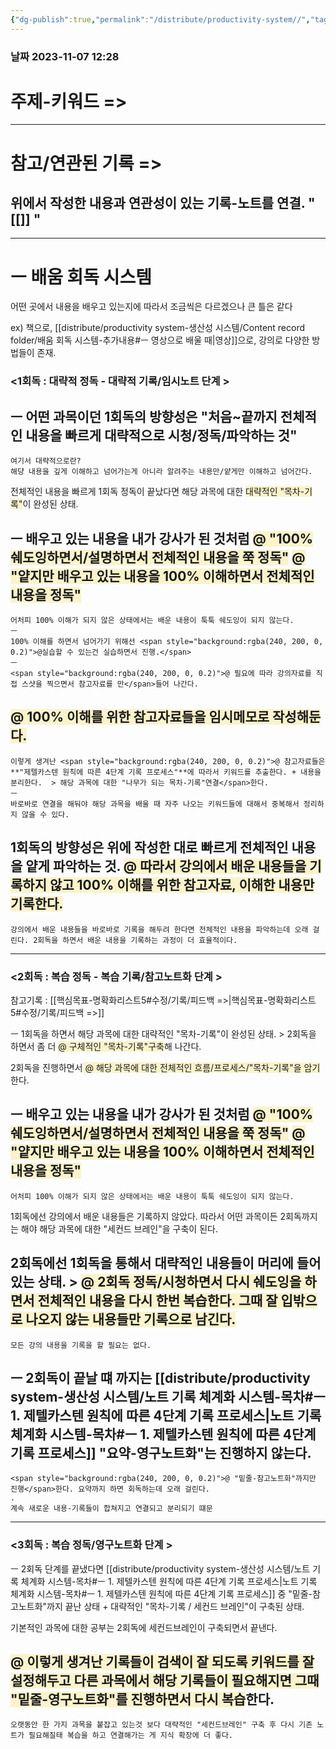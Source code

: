 ```yaml
---
{"dg-publish":true,"permalink":"/distribute/productivity-system//","tags":["생산성/시스템","배포","목차"],"noteIcon":""}
---
```


### 날짜 2023-11-07 12:28

# 주제-키워드 =>


---
# 참고/연관된 기록 =>
위에서 작성한 내용과 연관성이 있는 기록-노트를 연결.
" [[]] "
- 


-------------------------------

# ㅡ 배움 회독 시스템
	
어떤 곳에서 내용을 배우고 있는지에 따라서 조금씩은 다르겠으나 큰 틀은 같다
	
ex) 책으로, [[distribute/productivity system-생산성 시스템/Content record folder/배움 회독 시스템-추가내용#ㅡ 영상으로 배울 때\|영상]]으로, 강의로 다양한 방법들이 존재.


### <1회독 : 대략적 정독 - 대략적 기록/임시노트 단계 > 

ㅡ 어떤 과목이던 1회독의 방향성은 "처음~끝까지 전체적인 내용을 빠르게 대략적으로 시청/정독/파악하는 것"
- 
	여기서 대략적으로란?
	해댱 내용을 깊게 이해하고 넘어가는게 아니라 알려주는 내용만/얕게만 이해하고 넘어간다. 
	
전체적인 내용을 빠르게 1회독 정독이 끝났다면 해당 과목에 대한 <span style="background:rgba(240, 200, 0, 0.2)">대략적인 "목차-기록"</span>이 완성된 상태.


ㅡ 배우고 있는 내용을 내가 강사가 된 것처럼 
<span style="background:rgba(240, 200, 0, 0.2)">@ "100% 쉐도잉하면서/설명하면서 전체적인 내용을 쭉 정독"</span>
<span style="background:rgba(240, 200, 0, 0.2)">@ "얕지만 배우고 있는 내용을 100% 이해하면서 전체적인 내용을 정독"</span>
- 
	어처피 100% 이해가 되지 않은 상태에서는 배운 내용이 툭툭 쉐도잉이 되지 않는다. 
	ㅡ
	100% 이해를 하면서 넘어가기 위해선 <span style="background:rgba(240, 200, 0, 0.2)">@실습할 수 있는건 실습하면서 진행.</span>
	ㅡ
	<span style="background:rgba(240, 200, 0, 0.2)">@ 필요에 따라 강의자료를 직접 스샷을 찍으면서 참고자료를 만</span>들어 나간다.
	
<span style="background:rgba(240, 200, 0, 0.2)">@ 100% 이해를 위한 참고자료들을 임시메모로 작성해둔다.</span>
- 
	이렇게 생겨난 <span style="background:rgba(240, 200, 0, 0.2)">@ 참고자료들은 **"제텔카스텐 원칙에 따른 4단계 기록 프로세스"**에 따라서 키워드를 추출한다. + 내용을 분리한다.  > 해당 과목에 대한 "나무가 되는 목차-기록"연결</span>한다.
	ㅡ
	바로바로 연결을 해둬야 해당 과목을 배울 때 자주 나오는 키워드들에 대해서 중복해서 정리하지 않을 수 있다.
	
1회독의 방향성은 위에 작성한 대로 빠르게 전체적인 내용을 얕게 파악하는 것. <span style="background:rgba(240, 200, 0, 0.2)">@ 따라서 강의에서 배운 내용들을 기록하지 않고 100% 이해를 위한 참고자료, 이해한 내용만 기록한다.</span>
- 
	강의에서 배운 내용들을 바로바로 기록을 해두려 한다면 전체적인 내용을 파악하는데 오래 걸린다. 2회독을 하면서 배운 내용을 기록하는 과정이 더 효율적이다.


---
### <2회독 : 복습 정독 - 복습 기록/참고노트화 단계 > 
참고기록 : [[핵심목표-명확화리스트5#수정/기록/피드백 =>\|핵심목표-명확화리스트5#수정/기록/피드백 =>]]

ㅡ 1회독을 하면서 해당 과목에 대한 대략적인 "목차-기록"이 완성된 상태. > 2회독을 하면서 좀 더 <span style="background:rgba(240, 200, 0, 0.2)">@ 구체적인 "목차-기록"구축</span>해 나간다.
	
2회독을 진행하면서<span style="background:rgba(240, 200, 0, 0.2)"> @ 해당 과목에 대한 전체적인 흐름/프로세스/"목차-기록"을 암기</span>한다.


ㅡ 배우고 있는 내용을 내가 강사가 된 것처럼 
<span style="background:rgba(240, 200, 0, 0.2)">@ "100% 쉐도잉하면서/설명하면서 전체적인 내용을 쭉 정독"</span>
<span style="background:rgba(240, 200, 0, 0.2)">@ "얕지만 배우고 있는 내용을 100% 이해하면서 전체적인 내용을 정독"</span>
- 
	어처피 100% 이해가 되지 않은 상태에서는 배운 내용이 툭툭 쉐도잉이 되지 않는다. 
	
1회독에선 강의에서 배운 내용들은 기록하지 않았다. 
따라서 어떤 과목이든 2회독까지는 해야 해당 과목에 대한 "세컨드 브레인"을 구축이 된다.
	
2회독에선 1회독을 통해서 대략적인 내용들이 머리에 들어있는 상태. > <span style="background:rgba(240, 200, 0, 0.2)">@ 2회독 정독/시청하면서 다시 쉐도잉을 하면서 전체적인 내용을 다시 한번 복습한다. 그때 잘 입밖으로 나오지 않는 내용들만 기록으로 남긴다.</span>
- 
	모든 강의 내용을 기록을 할 필요는 없다.


ㅡ 2회독이 끝날 떄 까지는 [[distribute/productivity system-생산성 시스템/노트 기록 체계화 시스템-목차#ㅡ 1. 제텔카스텐 원칙에 따른 4단계 기록 프로세스\|노트 기록 체계화 시스템-목차#ㅡ 1. 제텔카스텐 원칙에 따른 4단계 기록 프로세스]] "요약-영구노트화"는 진행하지 않는다.
- 
	<span style="background:rgba(240, 200, 0, 0.2)">@ "밑줄-참고노트화"까지만 진행</span>한다. 요약까지 하면 회독하는데 오래 걸린다.
	.
	계속 새로운 내용-기록들이 합쳐지고 연결되고 분리되기 떄문



----
### <3회독 : 복습 정독/영구노트화 단계 > 

ㅡ
2회독 단계를 끝냈다면 [[distribute/productivity system-생산성 시스템/노트 기록 체계화 시스템-목차#ㅡ 1. 제텔카스텐 원칙에 따른 4단계 기록 프로세스\|노트 기록 체계화 시스템-목차#ㅡ 1. 제텔카스텐 원칙에 따른 4단계 기록 프로세스]] 중 "밑줄-참고노트화"까지 끝난 상태 + 대략적인 "목차-기록 / 세컨드 브레인"이 구축된 상태.
	
기본적인 과목에 대한 공부는 2회독에 세컨드브레인이 구축되면서 끝낸다.
	
<span style="background:rgba(240, 200, 0, 0.2)">@ 이렇게 생겨난 기록들이 검색이 잘 되도록 키워드를 잘 설정해두고 다른 과목에서 해당 기록들이 필요해지면 그때 "밑줄-영구노트화"를 진행하면서 다시 복습</span>한다. 
- 
	오랫동안 한 가지 과목을 붙잡고 있는것 보다 대략적인 "세컨드브레인" 구축 후 다시 기존 노트가 필요해질태 복습을 하고 연결해가는 게 지식 확장에 더 좋다.